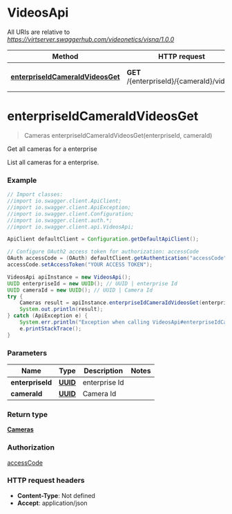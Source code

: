 # VideosApi

All URIs are relative to *https://virtserver.swaggerhub.com/videonetics/visna/1.0.0*

Method | HTTP request | Description
------------- | ------------- | -------------
[**enterpriseIdCameraIdVideosGet**](VideosApi.md#enterpriseIdCameraIdVideosGet) | **GET** /{enterpriseId}/{cameraId}/videos | Get all cameras for a enterprise

<a name="enterpriseIdCameraIdVideosGet"></a>
# **enterpriseIdCameraIdVideosGet**
> Cameras enterpriseIdCameraIdVideosGet(enterpriseId, cameraId)

Get all cameras for a enterprise

List all cameras for a enterprise.

### Example
```java
// Import classes:
//import io.swagger.client.ApiClient;
//import io.swagger.client.ApiException;
//import io.swagger.client.Configuration;
//import io.swagger.client.auth.*;
//import io.swagger.client.api.VideosApi;

ApiClient defaultClient = Configuration.getDefaultApiClient();

// Configure OAuth2 access token for authorization: accessCode
OAuth accessCode = (OAuth) defaultClient.getAuthentication("accessCode");
accessCode.setAccessToken("YOUR ACCESS TOKEN");

VideosApi apiInstance = new VideosApi();
UUID enterpriseId = new UUID(); // UUID | enterprise Id
UUID cameraId = new UUID(); // UUID | Camera Id
try {
    Cameras result = apiInstance.enterpriseIdCameraIdVideosGet(enterpriseId, cameraId);
    System.out.println(result);
} catch (ApiException e) {
    System.err.println("Exception when calling VideosApi#enterpriseIdCameraIdVideosGet");
    e.printStackTrace();
}
```

### Parameters

Name | Type | Description  | Notes
------------- | ------------- | ------------- | -------------
 **enterpriseId** | [**UUID**](.md)| enterprise Id |
 **cameraId** | [**UUID**](.md)| Camera Id |

### Return type

[**Cameras**](Cameras.md)

### Authorization

[accessCode](../README.md#accessCode)

### HTTP request headers

 - **Content-Type**: Not defined
 - **Accept**: application/json

